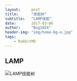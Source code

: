 ```yaml
---
layout:     post
title:      "技能树"
subtitle:   "LAMP技能"
date:       2017-03-06
author:     "Bug1024"
header-img: "img/home-bg-o.jpg"
tags:
    - RabbitMQ
---
```


## LAMP

![LAMP技能树](http://bug1024.com/img/post-bg-skill-tree.jpg)

